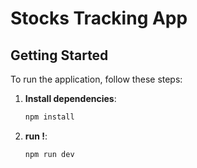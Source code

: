 # Stocks Tracking App

## Getting Started

To run the application, follow these steps:

1. **Install dependencies**:
   ```bash
   npm install


2. **run !**:
   ```bash
   npm run dev

